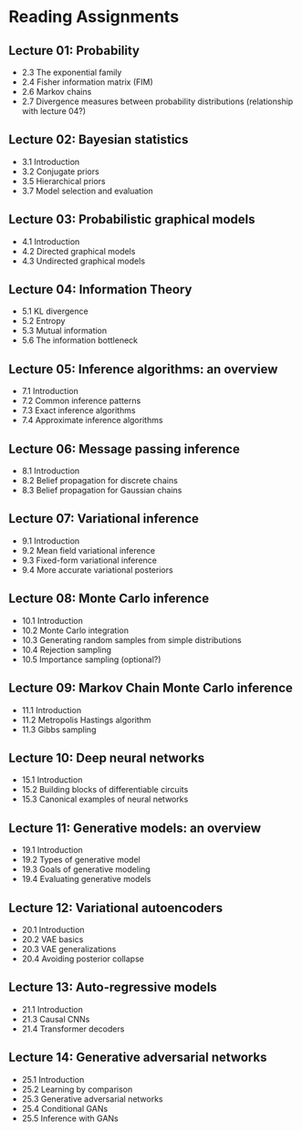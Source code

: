 # Reading Assignments

## Lecture 01: Probability

- 2.3 The exponential family
- 2.4 Fisher information matrix (FIM)
- 2.6 Markov chains
- 2.7 Divergence measures between probability distributions (relationship with lecture 04?)

## Lecture 02: Bayesian statistics

- 3.1 Introduction
- 3.2 Conjugate priors
- 3.5 Hierarchical priors
- 3.7 Model selection and evaluation

## Lecture 03: Probabilistic graphical models

- 4.1 Introduction
- 4.2 Directed graphical models
- 4.3 Undirected graphical models

## Lecture 04: Information Theory

- 5.1 KL divergence
- 5.2 Entropy
- 5.3 Mutual information
- 5.6 The information bottleneck

## Lecture 05: Inference algorithms: an overview

- 7.1 Introduction
- 7.2 Common inference patterns
- 7.3 Exact inference algorithms
- 7.4 Approximate inference algorithms

## Lecture 06: Message passing inference

- 8.1 Introduction
- 8.2 Belief propagation for discrete chains
- 8.3 Belief propagation for Gaussian chains

## Lecture 07: Variational inference

- 9.1 Introduction
- 9.2 Mean field variational inference
- 9.3 Fixed-form variational inference
- 9.4 More accurate variational posteriors

## Lecture 08: Monte Carlo inference

- 10.1 Introduction
- 10.2 Monte Carlo integration
- 10.3 Generating random samples from simple distributions
- 10.4 Rejection sampling
- 10.5 Importance sampling (optional?)

## Lecture 09: Markov Chain Monte Carlo inference

- 11.1 Introduction
- 11.2 Metropolis Hastings algorithm
- 11.3 Gibbs sampling

## Lecture 10: Deep neural networks

- 15.1 Introduction
- 15.2 Building blocks of differentiable circuits
- 15.3 Canonical examples of neural networks

## Lecture 11: Generative models: an overview

- 19.1 Introduction
- 19.2 Types of generative model
- 19.3 Goals of generative modeling
- 19.4 Evaluating generative models

## Lecture 12: Variational autoencoders

- 20.1 Introduction
- 20.2 VAE basics
- 20.3 VAE generalizations
- 20.4 Avoiding posterior collapse

## Lecture 13: Auto-regressive models

- 21.1 Introduction
- 21.3 Causal CNNs
- 21.4 Transformer decoders

## Lecture 14: Generative adversarial networks

- 25.1 Introduction
- 25.2 Learning by comparison
- 25.3 Generative adversarial networks
- 25.4 Conditional GANs
- 25.5 Inference with GANs
